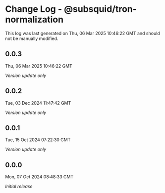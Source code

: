 # Change Log - @subsquid/tron-normalization

This log was last generated on Thu, 06 Mar 2025 10:46:22 GMT and should not be manually modified.

## 0.0.3
Thu, 06 Mar 2025 10:46:22 GMT

_Version update only_

## 0.0.2
Tue, 03 Dec 2024 11:47:42 GMT

_Version update only_

## 0.0.1
Tue, 15 Oct 2024 07:22:30 GMT

_Version update only_

## 0.0.0
Mon, 07 Oct 2024 08:48:33 GMT

_Initial release_


